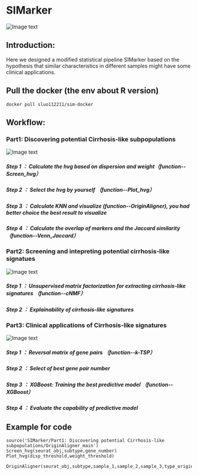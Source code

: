 # SIMarker
![Image text](https://github.com/xmuhuanglab/SIM-scRNA/blob/main/images/new_pipeline.png)
## Introduction:
Here we designed a modified statistical pipeline SIMarker based on the hypothesis that similar characteristics in different samples might 
have some clinical applications.

## Pull the docker (the env about R version)
```
docker pull sluo112211/sim-docker
```

## Workflow:
### Part1: Discovering potential Cirrhosis-like subpopulations
![Image text](https://github.com/xmuhuanglab/SIMarker/blob/main/images/OriginAligner.PNG)
##### Step 1 ： Calculate the hvg based on dispersion and weight（function--Screen_hvg）
##### Step 2 ： Select the hvg by yourself （function--Plot_hvg） 
##### Step 3 ： Calculate KNN and visualize  (function--OriginAligner), you had better choice the best result to visualize
##### Step 4 ： Calculate the overlap of markers and the Jaccard similarity（function--Venn_Jaccard）

### Part2: Screening and intepreting potential cirrhosis-like signatues
![Image text](https://github.com/xmuhuanglab/SIMarker/blob/main/images/part2.PNG)
##### Step 1 ： Unsupervised matrix factorization for extracting cirrhosis-like signatures （function--cNMF）
##### Step 2 ： Explainability of cirrhosis-like signatures

### Part3: Clinical applications of Cirrhosis-like signatures
![Image text](https://github.com/xmuhuanglab/SIMarker/blob/main/images/part3.PNG)
##### Step 1 ： Reversal matrix of gene pairs （function--k-TSP）
##### Step 2 ： Select of best gene pair number
##### Step 3 ： XGBoost: Training the best predictive model （function--XGBoost）
##### Step 4 ： Evaluate the capability of predictive model

## Example for code
```
source('SIMarker/Part1: Discovering potential Cirrhosis-like subpopulations/OriginAligner_main')
Screen_hvg(seurat_obj,subtype,gene_number)
Plot_hvg(disp_threshold,weight_threshold)
```
```
OriginAligner(seurat_obj,subtype,sample_1,sample_2,sample_3,type_origin,bg.col,type_origin_1,type_origin_2,best_k)
```


